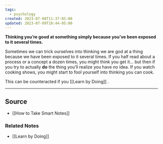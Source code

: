 ```yaml
---
tags:
  - psychology
created: 2023-07-08T11:37-05:00
updated: 2023-07-09T10:44-05:00
---
```

**Thinking you’re good at something simply because you’ve been exposed to it several times.**

Sometimes we can trick ourselves into thinking we are god at a thing because we have been exposed to it several times. If you half read about a process or a concept a dozen times, you might think you get it… but then if you try to actually **do** the thing you’ll realize you have no idea. If you watch cooking shows, you might start to fool yourself into thinking you can cook.

This can be counteracted if you [[Learn by Doing]] .

---

## Source
- [[How to Take Smart Notes]]

### Related Notes
- [[Learn by Doing]]
